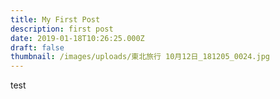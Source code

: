 ```yaml
---
title: My First Post
description: first post
date: 2019-01-18T10:26:25.000Z
draft: false
thumbnail: /images/uploads/東北旅行 10月12日_181205_0024.jpg
---
```

test

